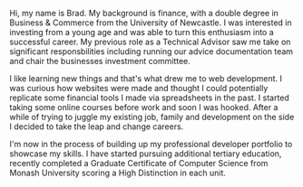 Hi, my name is Brad.
My background is finance, with a double degree in Business & Commerce from the University of Newcastle. I was interested in investing from a young age and was able to turn this enthusiasm into a successful career. My previous role as a Technical Advisor saw me take on significant responsbilities including running our advice documentation team and chair the businesses investment committee.

I like learning new things and that's what drew me to web development. I was curious how websites were made and thought I could potentially replicate some financial tools I made via spreadsheets in the past. I started taking some online courses before work and soon I was hooked. After a while of trying to juggle my existing job, family and development on the side I decided to take the leap and change careers.

I'm now in the process of building up my professional developer portfolio to showcase my skills. I have started pursuing additional tertiary education, recently completed a Graduate Certificate of Computer Science from Monash University scoring a High Distinction in each unit.


